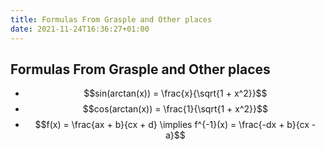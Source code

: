 ```yaml
---
title: Formulas From Grasple and Other places
date: 2021-11-24T16:36:27+01:00
---
```

## Formulas From Grasple and Other places

* $$sin(arctan(x)) = \frac{x}{\sqrt{1 + x^2}}$$
* $$cos(arctan(x)) = \frac{1}{\sqrt{1 + x^2}}$$
* $$f(x) = \frac{ax + b}{cx + d} \implies f^{-1}(x) = \frac{-dx + b}{cx - a}$$